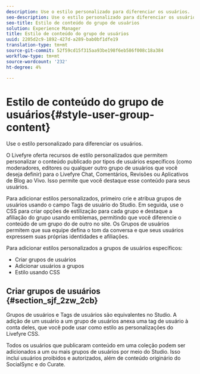```yaml
---
description: Use o estilo personalizado para diferenciar os usuários.
seo-description: Use o estilo personalizado para diferenciar os usuários.
seo-title: Estilo de conteúdo do grupo de usuários
solution: Experience Manager
title: Estilo de conteúdo do grupo de usuários
uuid: 2205d2c9-1892-427d-a289-bab0bf1dfe19
translation-type: tm+mt
source-git-commit: 52f59cd15f315aa93be198f6eb586f008c18a384
workflow-type: tm+mt
source-wordcount: '232'
ht-degree: 4%

---
```



# Estilo de conteúdo do grupo de usuários{#style-user-group-content}

Use o estilo personalizado para diferenciar os usuários.

O Livefyre oferta recursos de estilo personalizados que permitem personalizar o conteúdo publicado por tipos de usuários específicos (como moderadores, editores ou qualquer outro grupo de usuários que você deseja definir) para o Livefyre Chat, Comentários, Revisões ou Aplicativos de Blog ao Vivo. Isso permite que você destaque esse conteúdo para seus usuários.

Para adicionar estilos personalizados, primeiro crie e atribua grupos de usuários usando o campo Tags de usuário do Studio. Em seguida, use o CSS para criar opções de estilização para cada grupo e destaque a afiliação do grupo usando emblemas, permitindo que você diferencie o conteúdo de um grupo do de outro no site. Os Grupos de usuários permitem que sua equipe defina o tom da conversa e que seus usuários expressem suas próprias identidades e afiliações.

Para adicionar estilos personalizados a grupos de usuários específicos:

* Criar grupos de usuários
* Adicionar usuários a grupos
* Estilo usando CSS

## Criar grupos de usuários {#section_sjf_2zw_2cb}

Grupos de usuários e Tags de usuários são equivalentes no Studio. A adição de um usuário a um grupo de usuários anexa uma tag de usuário à conta deles, que você pode usar como estilo as personalizações do Livefyre CSS.

Todos os usuários que publicaram conteúdo em uma coleção podem ser adicionados a um ou mais grupos de usuários por meio do Studio. Isso inclui usuários proibidos e autorizados, além de conteúdo originário do SocialSync e do Curate.
